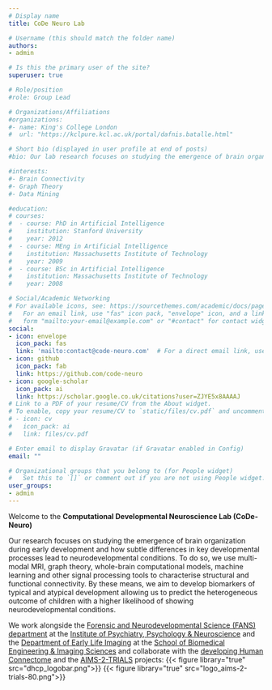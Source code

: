 ```yaml
---
# Display name
title: CoDe Neuro Lab

# Username (this should match the folder name)
authors:
- admin

# Is this the primary user of the site?
superuser: true

# Role/position
#role: Group Lead

# Organizations/Affiliations
#organizations:
#- name: King's College London
#  url: "https://kclpure.kcl.ac.uk/portal/dafnis.batalle.html"

# Short bio (displayed in user profile at end of posts)
#bio: Our lab research focuses on studying the emergence of brain organization during early development and how subtle alterations in key developmental processes lead to neurodevelopmental disorders. To do so, we use multi-modal MRI, whole-brain computational models, graph theory and signal processing tools to characterise structural and functional connectivity. By these means, we aim to develop biomarkers of typical and atypical development allowing us to predict the heterogeneous outcome of children at risk of neurodevelopmental disorders.

#interests:
#- Brain Connectivity
#- Graph Theory
#- Data Mining

#education:
# courses:
#  - course: PhD in Artificial Intelligence
#    institution: Stanford University
#    year: 2012
#  - course: MEng in Artificial Intelligence
#    institution: Massachusetts Institute of Technology
#    year: 2009
#  - course: BSc in Artificial Intelligence
#    institution: Massachusetts Institute of Technology
#    year: 2008

# Social/Academic Networking
# For available icons, see: https://sourcethemes.com/academic/docs/page-builder/#icons
#   For an email link, use "fas" icon pack, "envelope" icon, and a link in the
#   form "mailto:your-email@example.com" or "#contact" for contact widget.
social:
- icon: envelope
  icon_pack: fas
  link: 'mailto:contact@code-neuro.com'  # For a direct email link, use "mailto:test@example.org".
- icon: github
  icon_pack: fab
  link: https://github.com/code-neuro
- icon: google-scholar
  icon_pack: ai
  link: https://scholar.google.co.uk/citations?user=ZJYE5x8AAAAJ
# Link to a PDF of your resume/CV from the About widget.
# To enable, copy your resume/CV to `static/files/cv.pdf` and uncomment the lines below.
# - icon: cv
#   icon_pack: ai
#   link: files/cv.pdf

# Enter email to display Gravatar (if Gravatar enabled in Config)
email: ""

# Organizational groups that you belong to (for People widget)
#   Set this to `[]` or comment out if you are not using People widget.
user_groups:
- admin
---
```



Welcome to the **Computational Developmental Neuroscience Lab (CoDe-Neuro)**

Our research focuses on studying the emergence of brain organization during early development and how subtle differences in key developmental processes lead to neurodevelopmental conditions. To do so, we use multi-modal MRI, graph theory, whole-brain computational models, machine learning and other signal processing tools to characterise structural and functional connectivity. By these means, we aim to develop biomarkers of typical and atypical development allowing us to predict the heterogeneous outcome of children with a higher likelihood of showing neurodevelopmental conditions.

We work alongside the [Forensic and Neurodevelopmental Science (FANS) department](https://www.kcl.ac.uk/academic-psychiatry/about/departments/forensic-neurodevelopmental-sciences) at the [Institute of Psychiatry, Psychology & Neuroscience](https://www.kcl.ac.uk/ioppn) and the [Department of Early Life Imaging](https://www.kcl.ac.uk/bmeis/our-departments/early-life-imaging) at the [School of Biomedical Engineering & Imaging Sciences](https://www.kcl.ac.uk/bmeis) and collaborate with the [developing Human Connectome](http://www.developingconnectome.org) and the [AIMS-2-TRIALS](https://www.aims-2-trials.eu) projects:
{{< figure library="true" src="dhcp_logobar.png">}}
{{< figure library="true" src="logo_aims-2-trials-80.png">}}
